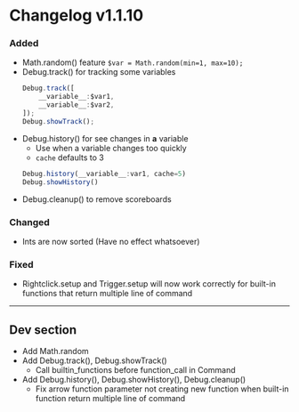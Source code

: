 # Changelog v1.1.10

### Added
- Math.random() feature
    ```$var = Math.random(min=1, max=10);```
- Debug.track() for tracking some variables
    ```js
    Debug.track([
        __variable__:$var1,
        __variable__:$var2,
    ]);
    Debug.showTrack();
    ```
- Debug.history() for see changes in **a** variable
    - Use when a variable changes too quickly
    - `cache` defaults to 3
    ```js
    Debug.history(__variable__:var1, cache=5)
    Debug.showHistory()
    ```
- Debug.cleanup() to remove scoreboards

### Changed
- Ints are now sorted (Have no effect whatsoever)

### Fixed
- Rightclick.setup and Trigger.setup will now work correctly for built-in functions that return multiple line of command
---

## Dev section
- Add Math.random 
- Add Debug.track(), Debug.showTrack()
    - Call builtin_functions before function_call in Command
- Add Debug.history(), Debug.showHistory(), Debug.cleanup()
    - Fix arrow function parameter not creating new function when built-in function return multiple line of command